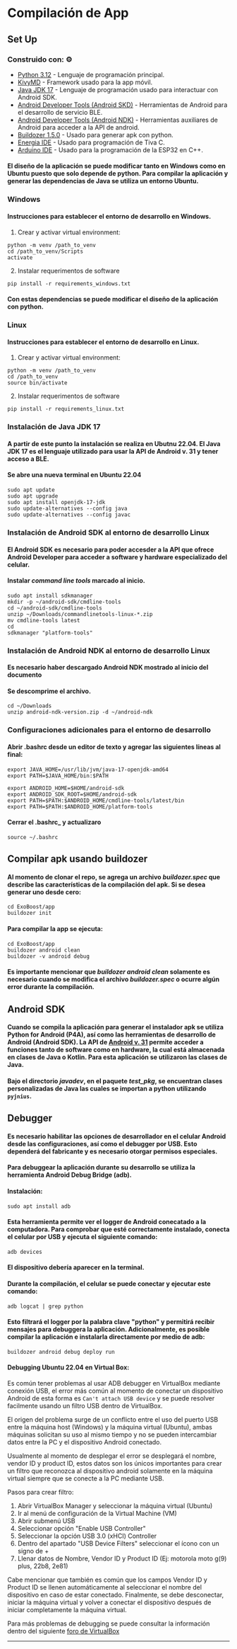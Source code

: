 # Compilación de App
## Set Up

### Construido con: ⚙️

* [Python 3.12](https://www.python.org/downloads/release/python-3125/) - Lenguaje de programación principal.
* [KivyMD](https://kivymd.readthedocs.io/en/latest/) - Framework usado para la app móvil.
* [Java JDK 17](https://techkrowd.com/programacion/java/como-instalar-jdk-17-en-windows-10-y-11/) - Lenguaje de programación usado para interactuar con Android SDK.
* [Android Developer Tools (Android SKD)](https://developer.android.com/tools?hl=es-419) - Herramientas de Android para el desarrollo de servicio BLE.
* [Android Developer Tools (Android NDK)](https://developer.android.com/ndk/downloads?hl=es-419) - Herramientas auxiliares de Android para acceder a la API de android.
* [Buildozer 1.5.0](https://pypi.org/project/buildozer/) - Usado para generar apk con python.
* [Energia IDE](https://energia.nu) - Usado para programación de Tiva C.
* [Arduino IDE](https://support.arduino.cc/hc/en-us/articles/360019833020-Download-and-install-Arduino-IDE) - Usado para la programación de la ESP32 en C++.

#### El diseño de la aplicación se puede modificar tanto en Windows como en Ubuntu puesto que solo depende de python. Para compilar la aplicación y generar las dependencias de Java se utiliza un entorno Ubuntu.

### Windows
#### Instrucciones para establecer el entorno de desarrollo en Windows.

1. Crear y activar virtual environment:

```
python -m venv /path_to_venv
cd /path_to_venv/Scripts
activate
```
2. Instalar requerimentos de software
```
pip install -r requirements_windows.txt
```

#### Con estas dependencias se puede modificar el diseño de la aplicación con python. 

### Linux

#### Instrucciones para establecer el entorno de desarrollo en Linux.

1. Crear y activar virtual environment:

```
python -m venv /path_to_venv
cd /path_to_venv
source bin/activate
```
2. Instalar requerimentos de software
```
pip install -r requirements_linux.txt
```

### Instalación de Java JDK 17 

#### A partir de este punto la instalación se realiza en Ubutnu 22.04. El Java JDK 17 es el lenguaje utilizado para usar la API de Android v. 31 y tener acceso a BLE.

#### Se abre una nueva terminal en Ubuntu 22.04
```
sudo apt update
sudo apt upgrade
sudo apt install openjdk-17-jdk
sudo update-alternatives --config java
sudo update-alternatives --config javac
```

### Instalación de Android SDK al entorno de desarrollo Linux
#### El Android SDK es necesario para poder accesder a la API que ofrece Android Developer para acceder a software y hardware especializado del celular. 

#### Instalar _command line tools_ marcado al inicio.
```
sudo apt install sdkmanager
mkdir -p ~/android-sdk/cmdline-tools
cd ~/android-sdk/cmdline-tools
unzip ~/Downloads/commandlinetools-linux-*.zip
mv cmdline-tools latest
cd
sdkmanager "platform-tools"
```
### Instalación de Android NDK al entorno de desarrollo Linux
#### Es necesario haber descargado Android NDK mostrado al inicio del documento

#### Se descomprime el archivo.
```
cd ~/Downloads
unzip android-ndk-version.zip -d ~/android-ndk
```
### Configuraciones adicionales para el entorno de desarrollo

#### Abrir .bashrc desde un editor de texto y agregar las siguientes líneas al final:

```
export JAVA_HOME=/usr/lib/jvm/java-17-openjdk-amd64
export PATH=$JAVA_HOME/bin:$PATH

export ANDROID_HOME=$HOME/android-sdk
export ANDROID_SDK_ROOT=$HOME/android-sdk
export PATH=$PATH:$ANDROID_HOME/cmdline-tools/latest/bin
export PATH=$PATH:$ANDROID_HOME/platform-tools
```
#### Cerrar el .bashrc_ y actualizaro

```
source ~/.bashrc
```
## Compilar apk usando buildozer

#### Al momento de clonar el repo, se agrega un archivo _buildozer.spec_ que describe las características de la compilación del apk. Si se desea generar uno desde cero:

```
cd ExoBoost/app
buildozer init
```

#### Para compilar la app se ejecuta:

```
cd ExoBoost/app
buildozer android clean
buildozer -v android debug
```
#### Es importante mencionar que _buildozer android clean_ solamente es necesario cuando se modifica el archivo _buildozer.spec_ o ocurre algún error durante la compilación.

## Android SDK
#### Cuando se compila la aplicación para generar el instalador apk se utiliza Python for Android (P4A), así como las herramientas de desarrollo de Android (Android SDK). La API de [Android v. 31](https://developer.android.com/reference/android/bluetooth/BluetoothGattCallback#onCharacteristicChanged(android.bluetooth.BluetoothGatt,%20android.bluetooth.BluetoothGattCharacteristic,%20byte[])) permite acceder a funciones tanto de software como en hardware, la cual está almacenada en clases de Java o Kotlin. Para esta aplicación se utilizaron las clases de Java. 
#### Bajo el directorio _javadev_, en el paquete _test_pkg_, se encuentran clases personalizadas de Java las cuales se importan a python utilizando ```pyjnius```.

## Debugger
#### Es necesario habilitar las opciones de desarrollador en el celular Android desde las configuraciones, así como el debugger por USB. Esto dependerá del fabricante y es necesario otorgar permisos especiales. 

#### Para debuggear la aplicación durante su desarrollo se utiliza la herramienta Android Debug Bridge (adb). 
#### Instalación: 
```
sudo apt install adb
```
#### Esta herramienta permite ver el logger de Android conecatado a la computadora. Para comprobar que esté correctamente instalado, conecta el celular por USB y ejecuta el siguiente comando:
```
adb devices
```
#### El dispositivo debería aparecer en la terminal. 
#### Durante la compilación, el celular se puede conectar y ejecutar este comando: 
```
adb logcat | grep python
```
#### Esto filtrará el logger por la palabra clave "python" y permitirá recibir mensajes para debuggera la aplicación. Adicionalmente, es posible compilar la aplicación e instalarla directamente por medio de adb: 
```
buildozer android debug deploy run
```

#### Debugging Ubuntu 22.04 en Virtual Box: 

Es común tener problemas al usar ADB debugger en VirtualBox mediante conexión USB, el error más común al momento de conectar un dispositivo Android de esta forma es ```Can't attach USB device``` y se puede resolver facilmente usando un filtro USB dentro de VirtualBox.

El origen del problema surge de un conflicto entre el uso del puerto USB entre la máquina host (Windows) y la máquina virtual (Ubuntu), ambas máquinas solicitan su uso al mismo tiempo y no se pueden intercambiar datos entre la PC y el dispositivo Android conectado.

Usualmente al momento de desplegar el error se desplegará el nombre, vendor ID y product ID, estos datos son los únicos importantes para crear un filtro que reconozca al dispositivo android solamente en la máquina virtual siempre que se conecte a la PC mediante USB.

Pasos para crear filtro:

1. Abrir VirtualBox Manager y seleccionar la máquina virtual (Ubuntu)
2. Ir al menú de configuración de la Virtual Machine (VM)
3. Abrir submenú USB
4. Seleccionar opción "Enable USB Controller"
5. Seleccionar la opción USB 3.0 (xHCI) Controller
6. Dentro del apartado "USB Device Filters" seleccionar el ícono con un signo de +
7. Llenar datos de Nombre, Vendor ID y Product ID (Ej: motorola moto g(9) plus, 22b8, 2e81)

Cabe mencionar que también es común que los campos Vendor ID y Product ID se llenen automáticamente al seleccionar el nombre del dispositivo en caso de estar conectado. Finalmente, se debe desconectar, iniciar la máquina virtual y volver a conectar el dispositivo después de iniciar completamente la máquina virtual.

Para más problemas de debugging se puede consultar la información dentro del siguiente [foro de VirtualBox](https://forums.virtualbox.org/viewtopic.php?f=35&t=82639)
***